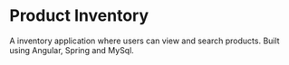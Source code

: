 # Product Inventory
A inventory application where users can view and search products.
Built using Angular, Spring and MySql.